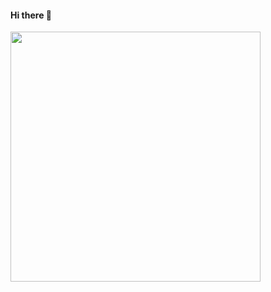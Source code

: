    #### Hi there 👋 ####

<img style="width: 400px;" src="https://i.giphy.com/media/26xBzu2ogAunL19hS/giphy.webp" />

